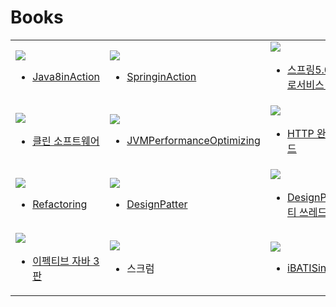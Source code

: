 # Books
<table text-align="center">
<tr>
<td width="33%">
<a href="https://github.com/simjunbo/Java8inAction/tree/master/doc">
<img src="http://postfiles14.naver.net/MjAxODA3MDZfMjcz/MDAxNTMwODA0NzUzNDAx.Zc1LL-CCofbaf78ytdXw5DcByDjPdPon2xzDFT-P3kkg.lvHBiHnFSjMGpsIAZxuosL7kx7QKc2860fS5VE-p-q0g.JPEG.simjunbo/javainaction.jpg?type=w773">
</img>
</a>

- [Java8inAction](https://github.com/simjunbo/Java8inAction/tree/master/doc)
</td>
<td width="33%">
<a href="https://github.com/simjunbo/SpringInAction/tree/master/doc">
<img src="http://postfiles13.naver.net/MjAxODA3MDZfMjYw/MDAxNTMwODA0NzUzMzk3.y533Qx8kG9Sp8yjDSAQaru70pDJw7JKcMvGeXy5W41gg.uUfEwSjksKYfeKXmG7wyvL5GRM8hvd1u0qAQFH5ezjUg.JPEG.simjunbo/springinaction.jpg?type=w773">
</img>
</a>
  
- [SpringinAction](https://github.com/simjunbo/SpringInAction/tree/master/doc)
</td>
<td width="33%">
<a href="https://github.com/simjunbo/core-study-record/blob/master/%EC%8A%A4%ED%94%84%EB%A7%81%205.0%20%EB%A7%88%EC%9D%B4%ED%81%AC%EB%A1%9C%EC%84%9C%EB%B9%84%EC%8A%A4%202-e/keyword.md">
<img src="http://postfiles10.naver.net/MjAxODA3MDZfMTQz/MDAxNTMwODA0NzUzNDI4.QeTnlwDA9j-BqvQ8p4-8MQO3aRIOfxLl7ap0ELpvMb8g.inS9tYBLCixDjQ6gUUTZknfgKdcI5RSfIqWdhz_JqnAg.PNG.simjunbo/spring5.png?type=w773">
</img>
</a>

- [스프링5.0 마이크로서비스 2/e](https://github.com/simjunbo/core-study-record/blob/master/%EC%8A%A4%ED%94%84%EB%A7%81%205.0%20%EB%A7%88%EC%9D%B4%ED%81%AC%EB%A1%9C%EC%84%9C%EB%B9%84%EC%8A%A4%202-e/keyword.md)
</td>
</tr>
<tr>
<td width="33%">
<a href="https://github.com/simjunbo/CleanSoftware/tree/master/doc">
<img src="http://postfiles2.naver.net/MjAxODA3MDZfMjEw/MDAxNTMwODA0NzUzMzc3._H7aZkZnVlErcO2yscwNwajYtv7TsWU3QTum-xoYfYUg.VMTy7QuQTmLouPxOLbWhtNv6I0xkjC-AA6kXplpmfP0g.JPEG.simjunbo/cleansoftware.jpg?type=w773">
</img>
</a>

- [클린 소프트웨어](https://github.com/simjunbo/CleanSoftware/tree/master/doc)
</td>
<td width="33%">
<a href="https://github.com/simjunbo/JVMPerformanceOptimizing/tree/master/doc">
<img src="http://postfiles11.naver.net/MjAxODA3MDZfMjQw/MDAxNTMwODA0NzUzMzkz.90F37b7cIQ-TSlCP9iLaSYNSPeUdzgYjxg0urvkxzTcg.-5XUTlw8CzXAYAufVQFOoD5m0fRImOF2OqlWZwfi70Ug.JPEG.simjunbo/jvmperformance.jpg?type=w773">
</img>
</a>

- [JVMPerformanceOptimizing](https://github.com/simjunbo/JVMPerformanceOptimizing/tree/master/doc)
</td>
<td width="33%">
<a href="https://github.com/simjunbo/HTTP">
<img src="http://postfiles2.naver.net/MjAxODA3MDZfMTM3/MDAxNTMwODA0NzUzMzg0.xrNkvk8BJR4XYRZqNZmJzL-EBRAVWMAIJofqaXfqhVIg.YxDzNc5N0u2kkk6NHTRPPYMRi0sd_FwSfzSzA4M6K1Ug.JPEG.simjunbo/HTTP.jpg?type=w773">
</img>
</a>

- [HTTP 완벽가이드](https://github.com/simjunbo/HTTP)
</td>
</tr>
<tr>
<td width="33%">
<a href="https://github.com/simjunbo/Refactoring/tree/master/doc">
<img src="http://postfiles14.naver.net/MjAxODA4MTNfMTg5/MDAxNTM0MDkxMjUwNzU2.0y0po8UThqdPZ7hU-SOxRKAFL89fGJRnPV9MCreJA44g.UfL3ZOOtKE3sYD4-hdjzJyDyfPbEQxcWrDV5qdqcjvog.JPEG.simjunbo/refactoring.jpg?type=w773">
</img>
</a>

- [Refactoring](https://github.com/simjunbo/Refactoring/tree/master/doc)
</td>
<td width="33%">
<a href="https://github.com/simjunbo/DesignPattern">
<img src="http://postfiles15.naver.net/MjAxODA5MjdfMTQw/MDAxNTM4MDQ2MzEwMTk2.Oxlq236xhgIK3DKSWXhMFvybQNdN9DbDIXvtxM08AzIg.96Htc-3OxpuC0ocjAZcCl9ASZkG3ChZwlQ7ArGiWD18g.JPEG.simjunbo/designpattern.jpeg?type=w773">
</img>
</a>

- [DesignPatter](https://github.com/simjunbo/DesignPattern)
</td>
<td width="33%">
<a href="https://github.com/simjunbo/DesignPattern_MultiThread">
<img src="http://postfiles2.naver.net/MjAxODEwMTdfMjE0/MDAxNTM5NzQ2NzA3NjAz.NshgK4ePCiEBbfhdNaqO7KSVWS7pgsKVU8y6RRQeglMg.tb4dEUoy6yaHjIRd7nbC2LkfoAEYhoYLIL18TEy5wOUg.PNG.simjunbo/designpattern_mutithred.png?type=w773">
</img>
</a>

- [DesignPatter(멀티 쓰레드)](https://github.com/simjunbo/DesignPattern_MultiThread)
</td>
</tr>
<tr>
<td width="33%">
<a href="https://github.com/simjunbo/EffectiveJava3/tree/master/doc">
<img src="http://postfiles8.naver.net/MjAxODExMTFfMjk4/MDAxNTQxODYzMzkyMjQ0.myUoHBFrEGAny1WYjUn28YilpJyea1gqOaX685XM9i8g.bDhgn807USXuP_n8OiW9VrkFgp6ecZ0kKCrLyfe2lVIg.JPEG.simjunbo/effectivejava.jpg?type=w773">
</img>
</a>

- [이펙티브 자바 3판](https://github.com/simjunbo/EffectiveJava3/tree/master/doc)
</td>
<td width="33%">
<img src="http://postfiles7.naver.net/MjAxODExMTVfMTgy/MDAxNTQyMjEwOTM2OTIz.xr_kWfw8Hzh58ju7x51b9idBqA2Prm2DP7xGJ7wcMiMg.Ca-ZAxBZXaecRk_okbKt9Qq9CHUP2pJ_3PyDK_cAKx8g.JPEG.simjunbo/scrum.jpg?type=w773">
</img>

- 스크럼
</td>
<td width="33%">
<a href="https://github.com/simjunbo/IbatisInAction/tree/master/doc">
<img src="https://postfiles.pstatic.net/MjAxOTAxMzFfMzEg/MDAxNTQ4ODY1MTAyODg2.xAN1N_mk8q6acoyerStFkpdnWdHZ61opLnxyA-Ajc40g.ABd9wHqI8ZB2L21nlILhURwr-5hp-4CrGVNpLXqoTh8g.JPEG.simjunbo/ibatis.jpg?type=w773">
</img>
</a>

- [iBATISinAction](https://github.com/simjunbo/IbatisInAction/tree/master/doc)
</td>
</tr>
</table>
